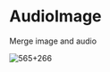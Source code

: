 # AudioImage

Merge image and audio

![565+266](https://github.com/elraq/AudioImage/assets/112976473/ada4d32d-ce26-4bb1-a976-0b63fadc1857)
